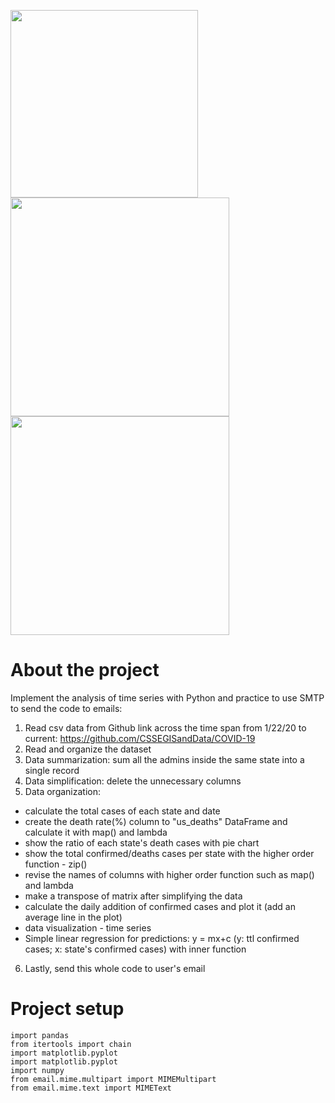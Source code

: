 <img src="https://user-images.githubusercontent.com/90204593/133143634-eb65b12a-014d-4242-8b09-53b8e549a8a5.png" width="300"> <img src="https://user-images.githubusercontent.com/90204593/133143664-97f29f5f-9e6c-4856-85dd-32b9d97cd96b.png" width="350"> <img src="https://user-images.githubusercontent.com/90204593/133143677-af73a5f2-d5d6-4f44-a26e-e115dd73ce5c.png" width="350">


About the project
=
Implement the analysis of time series with Python and practice to use SMTP to send the code to emails:
1. Read csv data from Github link across the time span from 1/22/20 to current: 
https://github.com/CSSEGISandData/COVID-19
2. Read and organize the dataset 
3. Data summarization: sum all the admins inside the same state into a single record
4. Data simplification: delete the unnecessary columns 
5. Data organization: 
  * calculate the total cases of each state and date
  * create the death rate(%) column to "us_deaths" DataFrame and calculate it with map() and lambda
  * show the ratio of each state's death cases with pie chart
  * show the total confirmed/deaths cases per state with the higher order function - zip() 
  * revise the names of columns with higher order function such as map() and lambda
  * make a transpose of matrix after simplifying the data
  * calculate the daily addition of confirmed cases and plot it (add an average line in the plot)
  * data visualization - time series
  * Simple linear regression for predictions: y = mx+c (y: ttl confirmed cases; x: state's confirmed cases)  with inner function
6. Lastly, send this whole code to user's email

Project setup
=
    import pandas 
    from itertools import chain 
    import matplotlib.pyplot 
    import matplotlib.pyplot 
    import numpy 
    from email.mime.multipart import MIMEMultipart
    from email.mime.text import MIMEText
